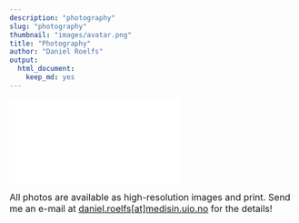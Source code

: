 ```yaml
---
description: "photography"
slug: "photography"
thumbnail: "images/avatar.png"
title: "Photography"
author: "Daniel Roelfs"
output:
  html_document:
    keep_md: yes
---
```



<!--html_preserve--><iframe src="photography.html" onload="this.width=&#39;105%&#39;;this.height=screen.height*1.1;" frameBorder="0"></iframe><!--/html_preserve-->

<font size="3">All photos are available as high-resolution images and print. Send me an e-mail at [daniel.roelfs[at]medisin.uio.no](daniel.roelfs@medisin.uio.no) for the details!</font>